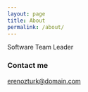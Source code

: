 ```yaml
---
layout: page
title: About
permalink: /about/
---
```


Software Team Leader

### Contact me

[erenozturk@domain.com](mailto:erenozturk@domain.com)
